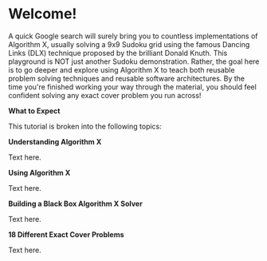 # Welcome!

A quick Google search will surely bring you to countless implementations of Algorithm X, usually solving a 9x9 Sudoku grid using the famous Dancing Links (DLX) technique proposed by the brilliant Donald Knuth. This playground is NOT just another Sudoku demonstration. Rather, the goal here is to go deeper and explore using Algorithm X to teach both reusable problem solving techniques and reusable software architectures. By the time you're finished working your way through the material, you should feel confident solving any exact cover problem you run across!


__What to Expect__

This tutorial is broken into the following topics:

__Understanding Algorithm X__

Text here.

__Using Algorithm X__

Text here.

__Building a Black Box Algorithm X Solver__

Text here.

__18 Different Exact Cover Problems__

Text here.

